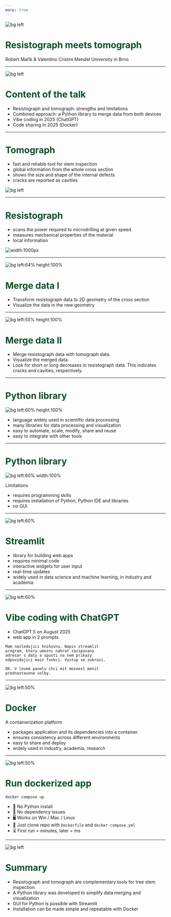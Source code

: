```yaml
---
marp: true
---
```


<!-- footer: ![w:150](LDF_logo.png) -->

<style>
section {
  place-content: flex-start;
  background-color: #FAFAFA;
}


h1 {
  color: #0a5028;
}

footer {
  /* Unset default placing inherited from the built-in theme */
  left: auto;
  right: auto;
  top: auto;
  bottom: auto;

  /* Place to right-bottom */
  right: 0px;
  bottom: 0px;
}

</style>

![bg left](strom.png)
# Resistograph meets tomograph

Robert Mařík & Valentino Cristini
Mendel University in Brno

---

![bg left](strom.png)

# Content of the talk

- Resistograph and tomograph: strengths and limitations
- Combined approach: a Python library to merge data from both devices
- Vibe coding in 2025 (ChatGPT)
- Code sharing in 2025 (Docker)

---

# Tomograph

- fast and reliable tool for stem inspection
- global information from the whole cross section
- shows the size and shape of the internal defects
- cracks are reported as cavities


![bg left](tree05.png)

---

# Resistograph

- scans the power required to microdrilling at given speed
- measures mechanical properties of the material
- local information

![width:1000px](resistograph_curves.png)

---

![bg left:64% height:100%](resistograph_2D.png)

# Merge data I

- Transform resistograph data to 2D geometry of the cross section
- Visualize the data in the new geometry

---

![bg left:55% height:100%](resistograph_over_tomo.png)

# Merge data II

- Merge resistograph data with tomograph data.
- Visualize the merged data.
- Look for short or long decreases in resistograph data. This indicates cracks and cavities, respectively.

---

# Python library

![bg left:60% height:100%](overlays.png)

- language widely used in scientific data processing
- many libraries for data processing and visualization
- easy to automate, scale, modify, share and reuse
- easy to integrate with other tools

---

# Python library

![bg left:60% width:100%](python_code.png)

Limitations

- requires programming skills
- requires installation of Python, Python IDE and libraries
- no GUI

---

![bg left:60% ](app2.png)

# Streamlit

- library for building web apps
- requires minimal code
- interactive widgets for user input
- real-time updates
- widely used in data science and machine learning, in industry and academia

---

![bg left:60%](app2.png)

# Vibe coding with ChatGPT 

- ChatGPT 5 on August 2025
- web app in 2 prompts

~~~
Mam nasledujici knihovnu. Napis streamlit 
program, ktery umozni nahrat zazipovany 
adresar s daty a spusti na nem prikazy 
odpovidajici main funkci. Vystup se zobrazi.
~~~

~~~
OK. V levem panelu chci mit moznost menit 
prednastavene volby.
~~~

---

![bg left:50%](docker.png)

# Docker

A containerization platform
- packages application and its dependencies into a container
- ensures consistency across different environments
- easy to share and deploy
- widely used in industry, academia, research

---

![bg left:50%](docker.png)

# Run dockerized app

~~~
docker compose up
~~~

- 🚫 No Python install
- 🚫 No dependency issues
- 🖥️ Works on Win / Mac / Linux
- 📂 Just clone repo with `Dockerfile` and `docker-compose.yml`
- ⏳ First run = minutes, later = ms

---

![bg left](tree_python4.png)

# Summary

- Resistograph and tomograph are complementary tools for tree stem inspection
- A Python library was developed to simplify data merging and visualization
- GUI for Python is possible with Streamlit
- Installation can be made simple and repeatable with Docker

